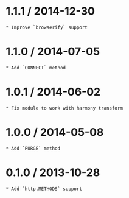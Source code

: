 1.1.1 / 2014-12-30
==================

    * Improve `browserify` support

1.1.0 / 2014-07-05
==================

    * Add `CONNECT` method
 
1.0.1 / 2014-06-02
==================

    * Fix module to work with harmony transform

1.0.0 / 2014-05-08
==================

    * Add `PURGE` method

0.1.0 / 2013-10-28
==================

    * Add `http.METHODS` support
